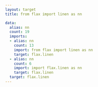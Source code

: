 ```yaml
---
layout: target
title: from flax import linen as nn

data:
  alias: nn
  count: 19
  imports:
  - alias: nn
    count: 13
    import: from flax import linen as nn
    target: flax.linen
  - alias: nn
    count: 6
    import: import flax.linen as nn
    target: flax.linen
  target: flax.linen
---
```

